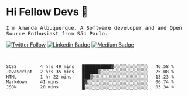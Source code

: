# Hi Fellow Devs :wave:
   
<p>
  <samp>
    I'm Amanda Albuquerque. A Software developer and and Open Source Enthusiast from São Paulo.
  </samp>

  
  [![Twitter Follow](https://img.shields.io/twitter/follow/alalbux?style=social)](https://www.twitter.com/alalbux)
  [![Linkedin Badge](https://img.shields.io/badge/-alalbux-blue?style=flat-square&logo=Linkedin&logoColor=white&link=https://www.linkedin.com/in/alalbux/)](https://www.linkedin.com/in/alalbux/)
  [![Medium Badge](https://img.shields.io/badge/-alalbux-black?style=flat-square&logo=Medium&logoColor=white&link=https://medium.com/@alalbux)](https://medium.com/@alalbux)
</p>

  <br/>
  

<!--START_SECTION:waka-->
```text
SCSS         4 hrs 49 mins   ███████████▓░░░░░░░░░░░░░   46.58 % 
JavaScript   2 hrs 35 mins   ██████▒░░░░░░░░░░░░░░░░░░   25.08 % 
HTML         1 hr 22 mins    ███▒░░░░░░░░░░░░░░░░░░░░░   13.23 % 
Markdown     41 mins         █▓░░░░░░░░░░░░░░░░░░░░░░░   06.74 % 
JSON         20 mins         █░░░░░░░░░░░░░░░░░░░░░░░░   03.34 % 
```
<!--END_SECTION:waka-->

